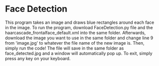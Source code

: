 # Face Detection

This program takes an image and draws blue rectangles around each face in the image. To run the program, download FaceDetection.py file and the haarcascade_frontalface_default.xml into the same folder. Afterwards, download the image you want to use in the same folder and change line 9 from 'image.jpg' to whatever the file name of the new image is. Then, simply run the code! The file will save in the same folder as face_detected.jpg and a window will automatically pop up. To exit, simply press any key on your keyboard.
